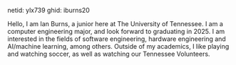 netid: ylx739
ghid: iburns20

Hello, I am Ian Burns, a junior here at The University of Tennessee. I am a computer engineering major, and look 
forward to graduating in 2025. I am interested in the fields of software engineering, hardware engineering and 
AI/machine learning, among others. Outside of my academics, I like playing and watching soccer, as well as
watching our Tennessee Volunteers.